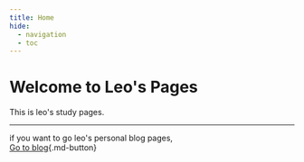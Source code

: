 ```yaml
---
title: Home
hide:
  - navigation
  - toc
---
```


# Welcome to Leo's Pages

This is leo's study pages.

---

if you want to go leo's personal blog pages,  
[Go to blog](/blog/){.md-button}